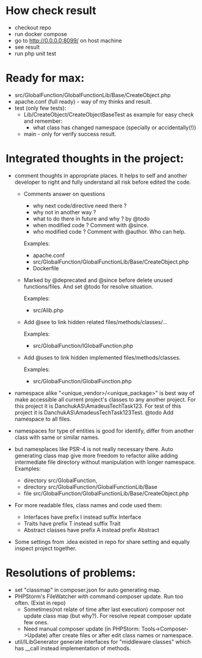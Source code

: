 # How check result
- checkout repo
- run docker compose
- go to http://0.0.0.0:8099/ on host machine
- see result
- run php unit test

# Ready for max:
- src/GlobalFunction/GlobalFunctionLib/Base/CreateObject.php
- apache.conf (full ready) - way of my thinks and result.
- test (only few tests):
    - Lib/CreateObject/CreateObjectBaseTest as example for easy check and remember:
        - what class has changed namespace (specially or accidentally(!))
    - main - only for verify success result.

# Integrated thoughts in the project:
- comment thoughts in appropriate places. It helps to self and another developer 
  to right and fully understand all risk before edited the code.
  - Comments answer on questions
    - why next code/directive need there ? 
    - why not in another way ?
    - what to do there in future and why ? by @todo
    - when modified code ? Comment with @since. 
    - who modified code ? Comment with @author. Who can help.
    
    Examples:
    - apache.conf
    - src/GlobalFunction/GlobalFunctionLib/Base/CreateObject.php
    - Dockerfile
    
  - Marked by @deprecated and @since before delete unused functions/files. 
    And set @todo for resolve situation. 
    
    Examples: 
    - src/Alib.php
    
  - Add @see to link hidden related files/methods/classes/...
    
    Examples: 
    - src/GlobalFunction/IGlobalFunction.php
    
  - Add @uses to link hidden implemented files/methods/classes.
    
    Examples:
    - src/GlobalFunction/GlobalFunction.php
     
- namespace alike "<unique_vendor>/<unique_package>" is best way 
  of make accessible all current project's classes to any another project.
  For this project it is DanchukAS\AmadeusTechTask123.
  For test of this project it is DanchukAS\AmadeusTechTask123Test. 
  @todo Add namespace to all files.
- namespaces for type of entities is good 
  for identify, differ from another class with same or similar names.      
- but namesplaces like PSR-4 is not really necessary there. 
  Auto generating class map give more freedom to refactor 
  alike adding intermediate file directory without manipulation with longer namespace.
  Examples: 
  - directory src/GlobalFunction,
  - directory src/GlobalFunction/GlobalFunctionLib/Base 
  - file src/GlobalFunction/GlobalFunctionLib/Base/CreateObject.php
- For more readable files, class names and code used them:
  - Interfaces have prefix I instead suffix Interface
  - Traits have prefix T instead suffix Trait
  - Abstract classes have prefix A instead prefix Abstract          
- Some settings from .idea existed in repo for share setting 
  and equally inspect project together.    
    
# Resolutions of problems:
- set "classmap" in composer.json for auto generating map.
- PHPStorm's FileWatcher with command composer update. Run too often. (Exist in repo)
    - Sometimes(not relate of time after last execution) composer not update class map
      (but why?). For resolve repeat composer update few ones.
    - Need manual composer update (in PHPStorm: Tools->Composer->Update) 
      after create files or after edit class names or namespace.
- util/ILibGenerator generate interfaces for "middleware classes" 
  which has __call instead implementation of methods.      